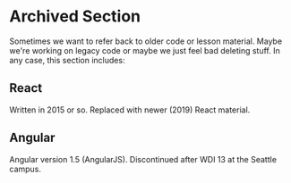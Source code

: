 # Archived Section

Sometimes we want to refer back to older code or lesson material. Maybe we're working on legacy code or maybe we just feel bad deleting stuff. In any case, this section includes:

## React

Written in 2015 or so. Replaced with newer \(2019\) React material.

## Angular

Angular version 1.5 \(AngularJS\). Discontinued after WDI 13 at the Seattle campus.

